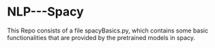 # NLP---Spacy

This Repo consists of a file spacyBasics.py, which contains some basic functionalities that are provided by the pretrained models in spacy.
